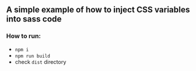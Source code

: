 ## A simple example of how to inject CSS variables into sass code

### How to run:

* `npm i`
* `npm run build`
* check `dist` directory
